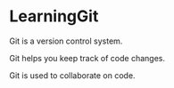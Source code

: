 ﻿# LearningGit
 
Git is a version control system.

Git helps you keep track of code changes.

Git is used to collaborate on code.